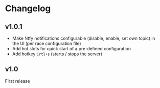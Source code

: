 # Changelog

## v1.0.1

- Make Ntfy notifications configurable (disable, enable, set own topic) in the UI (per race configuration file)
- Add hot slots for quick start of a pre-defined configuration
- Add hotkey `Crtl+s` (starts / stops the server)

## v1.0

First release